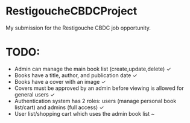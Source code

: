 # RestigoucheCBDCProject
My submission for the Restigouche CBDC job opportunity.

# TODO:

- Admin can manage the main book list (create,update,delete) ✓
- Books have a title, author, and publication date ✓
- Books have a cover with an image ✓
- Covers must be approved by an admin before viewing is allowed for general users ✓
- Authentication system has 2 roles: users (manage personal book list/cart) and admins (full access) ✓
- User list/shopping cart which uses the admin book list ~
